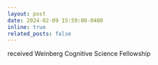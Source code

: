 ```yaml
---
layout: post
date: 2024-02-09 15:59:00-0400
inline: true
related_posts: false
---
```


received Weinberg Cognitive Science Fellowship
